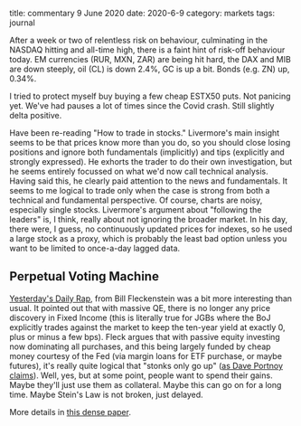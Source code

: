 title: commentary 9 June 2020
date: 2020-6-9
category: markets
tags: journal

After a week or two of relentless risk on behaviour, culminating in the NASDAQ hitting and all-time high, there is a faint hint of risk-off behaviour today. 
EM currencies (RUR, MXN, ZAR) are being hit hard, the DAX and MIB are down steeply,
oil (CL) is down 2.4%, GC is up a bit. Bonds (e.g. ZN) up, 0.34%. 

I tried to protect myself buy buying a few cheap ESTX50 puts. Not panicing yet.
We've had pauses a lot of times since the Covid crash. Still slightly delta positive.

Have been re-reading "How to trade in stocks." 
Livermore's main insight seems to be that prices know more than you do, 
so you should close losing positions and ignore both fundamentals (implicitly) and tips (explicitly and strongly expressed). 
He exhorts the trader to do their own investigation, but he seems entirely focussed on what we'd now call technical analysis.
Having said this, he clearly paid attention to the news and fundamentals.
It seems to me logical to trade only when the case is strong from both a technical and fundamental perspective.
Of course, charts are noisy, especially single stocks.
Livermore's argument about "following the leaders" is, I think, really about not ignoring the broader market. In his day, there were, I guess, no continuously updated prices for indexes, so he used a large stock as a proxy, which is probably the least bad option unless you want to be limited to once-a-day lagged data.

## Perpetual Voting Machine

[Yesterday's Daily Rap](https://www.fleckensteincapital.com/dailyrap.aspx?rapdate=06-08-2020), from Bill Fleckenstein was a bit more interesting than usual.
It pointed out that with massive QE, there is no longer any price discovery in Fixed Income (this is literally true for JGBs where the BoJ explicitly trades against the market to keep the ten-year yield at exactly 0, plus or minus a few bps).
Fleck argues that with passive equity investing now dominating all purchases, 
and this being largely funded by cheap money courtesy of the Fed (via margin loans for ETF purchase, or maybe futures),  it's really quite logical that "stonks only go up"
([as Dave Portnoy claims](https://twitter.com/stoolpresidente/status/1268901809130700808?s=20)). 
Well, yes, but at some point, people want to spend their gains. 
Maybe they'll just use them as collateral. 
Maybe this can go on for a long time.
Maybe Stein's Law is not broken, just delayed.

More details in [this dense paper](https://www.logicafunds.com/policy-in-a-world-of-pandemics).